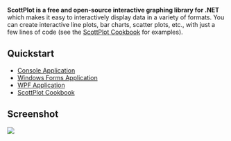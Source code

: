 **ScottPlot is a free and open-source interactive graphing library for .NET** which makes it easy to interactively display data in a variety of formats. You can create interactive line plots, bar charts, scatter plots, etc., with just a few lines of code (see the [ScottPlot Cookbook](https://github.com/swharden/ScottPlot#cookbook) for examples). 

## Quickstart
* [Console Application](https://github.com/swharden/ScottPlot#quickstart)
* [Windows Forms Application](https://github.com/swharden/ScottPlot#quickstart)
* [WPF Application](https://github.com/swharden/ScottPlot#quickstart)
* [ScottPlot Cookbook](https://github.com/swharden/ScottPlot#cookbook)

## Screenshot

[![](https://raw.githubusercontent.com/swharden/ScottPlot/master/demos/ScottPlot.gif)](https://github.com/swharden/ScottPlot)
